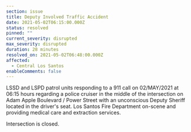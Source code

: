 ```yaml
---
section: issue
title: Deputy Involved Traffic Accident
date: 2021-05-02T06:15:00.000Z
status: resolved
pinned: ""
current_severity: disrupted
max_severity: disrupted
duration: 28 minutes
resolved_on: 2021-05-02T06:48:00.000Z
affected:
  - Central Los Santos
enableComments: false
---
```

LSSD and LSPD patrol units responding to a 911 call on 02/MAY/2021 at 06:15 hours regarding a police cruiser in the middle of the intersection on Adam Apple Boulevard / Power Street with an unconscious Deputy Sheriff located in the driver's seat. Los Santos Fire Department on-scene and providing medical care and extraction services. 

Intersection is closed.